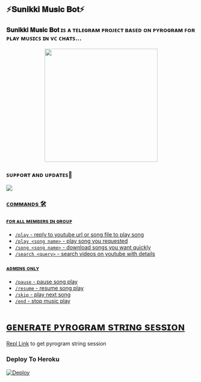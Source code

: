 <h2 align="centre">⚡𝐒𝐮𝐧𝐢𝐤𝐤𝐢 𝐌𝐮𝐬𝐢𝐜 𝐁𝐨𝐭⚡</h2>

### 𝐒𝐮𝐧𝐢𝐤𝐤𝐢 𝐌𝐮𝐬𝐢𝐜 𝐁𝐨𝐭 ɪꜱ ᴀ ᴛᴇʟᴇɢʀᴀᴍ ᴘʀᴏᴊᴇᴄᴛ ʙᴀꜱᴇᴅ ᴏɴ ᴘʏʀᴏɢʀᴀᴍ ꜰᴏʀ ᴘʟᴀʏ ᴍᴜꜱɪᴄꜱ ɪɴ ᴠᴄ ᴄʜᴀᴛꜱ...

<p align="center"><a href="https://t.me/World_FriendShip_Zone"><img src="https://telegra.ph/file/de0d4f49c71c87eba9dee.jpg" width="300"></a></p>



### ꜱᴜᴘᴘᴏʀᴛ ᴀɴᴅ ᴜᴘᴅᴀᴛᴇꜱ🎑
<a href="https://t.me/World_FriendShip_Zone"><img src="https://img.shields.io/badge/Join-Group%20Support-blue.svg?style=for-the-badge&logo=Telegram">

### ᴄᴏᴍᴍᴀɴᴅs 🛠
#### ғᴏʀ ᴀʟʟ ᴍᴇᴍʙᴇʀs ɪɴ ɢʀᴏᴜᴘ
- `/play` - reply to youtube url or song file to play song
- `/play <song name>` - play song you requested
- `/song <song name>` - download songs you want quickly
- `/search <query>` - search videos on youtube with details

#### ᴀᴅᴍɪɴs ᴏɴʟʏ
- `/pause` - pause song play
- `/resume` - resume song play
- `/skip` - play next song
- `/end` - stop music play


# ɢᴇɴᴇʀᴀᴛᴇ ᴘʏʀᴏɢʀᴀᴍ sᴛʀɪɴɢ sᴇssɪᴏɴ

[Repl Link](https://replit.com/@Sumit9969/PyrogramStringSession) to get pyrogram string session


### Deploy To Heroku

[![Deploy](https://www.herokucdn.com/deploy/button.svg)](https://heroku.com/deploy?template=https://github.com/Sumit9969/Sunikki_Music_Bot)
